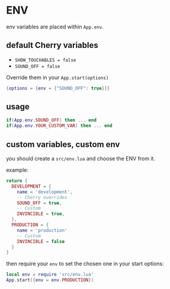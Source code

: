 # ENV

env variables are placed within `App.env`.

## default Cherry variables

- `SHOW_TOUCHABLES = false`
- `SOUND_OFF = false`

Override them in your `App.start(options)`

```lua
{options = {env = {"SOUND_OFF": true}}}
```

## usage

```lua
if(App.env.SOUND_OFF) then ... end
if(App.env.YOUR_CUSTOM_VAR) then ... end
```

## custom variables, custom env

you should create a `src/env.lua` and choose the ENV from it.

example:

```lua
return {
  DEVELOPMENT = {
    name = 'development',
    -- Cherry overrides
    SOUND_OFF = true,
    -- Custom
    INVINCIBLE = true,
  },
  PRODUCTION = {
    name = 'production'
    -- Custom
    INVINCIBLE = false
  }
}

```

then require your `env` to set the chosen one in your start options:

```lua
local env = require 'src/env.lua'
App.start({env = env.PRODUCTION})
```
